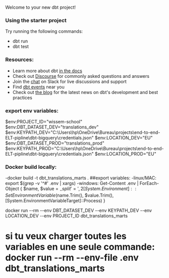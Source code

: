Welcome to your new dbt project!

### Using the starter project

Try running the following commands:
- dbt run
- dbt test


### Resources:
- Learn more about dbt [in the docs](https://docs.getdbt.com/docs/introduction)
- Check out [Discourse](https://discourse.getdbt.com/) for commonly asked questions and answers
- Join the [chat](https://community.getdbt.com/) on Slack for live discussions and support
- Find [dbt events](https://events.getdbt.com) near you
- Check out [the blog](https://blog.getdbt.com/) for the latest news on dbt's development and best practices



### export env variables:
$env:PROJECT_ID="wissem-school"
$env:DBT_DATASET_DEV="translations_dev" 
$env:KEYPATH_DEV="C:\Users\hp\OneDrive\Bureau\projects\end-to-end-ELT-pipline\dbt-bigquery\credentials.json"
$env:LOCATION_DEV="EU"
$env:DBT_DATASET_PROD="translations_prod" 
$env:KEYPATH_PROD="C:\Users\hp\OneDrive\Bureau\projects\end-to-end-ELT-pipline\dbt-bigquery\credentials.json"
$env:LOCATION_PROD="EU"


### Docker build locally:
-docker build -t dbt_translations_marts .
##export variables:
-linux/MAC: export $(grep -v '^#' .env | xargs)
-windows: Get-Content .env | ForEach-Object {
    $name, $value = $_ -split '=', 2
    [System.Environment]::SetEnvironmentVariable($name.Trim(), $value.Trim(), [System.EnvironmentVariableTarget]::Process)
}

docker run --rm --env DBT_DATASET_DEV --env KEYPATH_DEV --env LOCATION_DEV --env PROJECT_ID dbt_translations_marts
# si tu veux charger toutes les variables en une seule commande:  docker run --rm --env-file .env dbt_translations_marts





